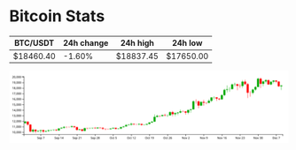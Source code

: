 # Bitcoin Stats

BTC/USDT|24h change|24h high|24h low|
|---|---|---|---|
|$18460.40|-1.60%|$18837.45|$17650.00|

<img src="./chart.svg">
